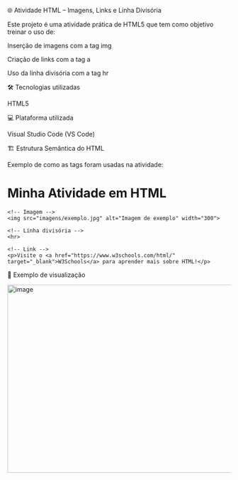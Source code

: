 🌐 Atividade HTML – Imagens, Links e Linha Divisória

Este projeto é uma atividade prática de HTML5 que tem como objetivo treinar o uso de:

Inserção de imagens com a tag img

Criação de links com a tag a

Uso da linha divisória com a tag hr

🛠️ Tecnologias utilizadas

HTML5

💻 Plataforma utilizada

Visual Studio Code (VS Code)

🏗️ Estrutura Semântica do HTML

Exemplo de como as tags foram usadas na atividade:

<!DOCTYPE html>
<html lang="pt-BR">
  <head>
    <meta charset="UTF-8">
    <title>Atividade HTML - Imagens, Links e HR</title>
  </head>
  <body>
    <h1>Minha Atividade em HTML</h1>

    <!-- Imagem -->
    <img src="imagens/exemplo.jpg" alt="Imagem de exemplo" width="300">

    <!-- Linha divisória -->
    <hr>

    <!-- Link -->
    <p>Visite o <a href="https://www.w3schools.com/html/" target="_blank">W3Schools</a> para aprender mais sobre HTML!</p>
  </body>
</html>



📸 Exemplo de visualização

<img width="597" height="425" alt="image" src="https://github.com/user-attachments/assets/1e42f9b9-1893-4126-9860-932c5bf656c2" />


